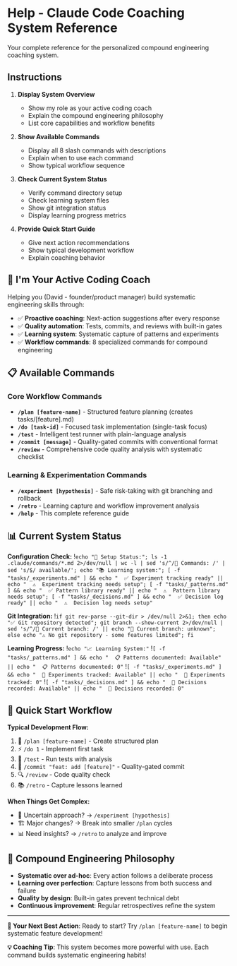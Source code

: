 # Help - Claude Code Coaching System Reference

Your complete reference for the personalized compound engineering coaching system.

## Instructions

1. **Display System Overview**
   - Show my role as your active coding coach
   - Explain the compound engineering philosophy 
   - List core capabilities and workflow benefits

2. **Show Available Commands**
   - Display all 8 slash commands with descriptions
   - Explain when to use each command
   - Show typical workflow sequence

3. **Check Current System Status**
   - Verify command directory setup
   - Check learning system files
   - Show git integration status
   - Display learning progress metrics

4. **Provide Quick Start Guide**
   - Give next action recommendations
   - Show typical development workflow
   - Explain coaching behavior

## 🤖 **I'm Your Active Coding Coach**

Helping you (David - founder/product manager) build systematic engineering skills through:

- ✅ **Proactive coaching**: Next-action suggestions after every response
- ✅ **Quality automation**: Tests, commits, and reviews with built-in gates
- ✅ **Learning system**: Systematic capture of patterns and experiments
- ✅ **Workflow commands**: 8 specialized commands for compound engineering

## 📋 **Available Commands**

### Core Workflow Commands
- **`/plan [feature-name]`** - Structured feature planning (creates tasks/[feature].md)
- **`/do [task-id]`** - Focused task implementation (single-task focus)
- **`/test`** - Intelligent test runner with plain-language analysis
- **`/commit [message]`** - Quality-gated commits with conventional format
- **`/review`** - Comprehensive code quality analysis with systematic checklist

### Learning & Experimentation Commands  
- **`/experiment [hypothesis]`** - Safe risk-taking with git branching and rollback
- **`/retro`** - Learning capture and workflow improvement analysis
- **`/help`** - This complete reference guide

## 📊 **Current System Status**

**Configuration Check:**
!`echo "🔧 Setup Status:"; ls -1 .claude/commands/*.md 2>/dev/null | wc -l | sed 's/^/📁 Commands: /' | sed 's/$/ available/'; echo "📚 Learning system:"; [ -f "tasks/_experiments.md" ] && echo "  ✅ Experiment tracking ready" || echo "  ⚠️  Experiment tracking needs setup"; [ -f "tasks/_patterns.md" ] && echo "  ✅ Pattern library ready" || echo "  ⚠️  Pattern library needs setup"; [ -f "tasks/_decisions.md" ] && echo "  ✅ Decision log ready" || echo "  ⚠️  Decision log needs setup"`

**Git Integration:**
!`if git rev-parse --git-dir > /dev/null 2>&1; then echo "✅ Git repository detected"; git branch --show-current 2>/dev/null | sed 's/^/📝 Current branch: /' || echo "📝 Current branch: unknown"; else echo "⚠️ No git repository - some features limited"; fi`

**Learning Progress:**
!`echo "📈 Learning System:"`
!`[ -f "tasks/_patterns.md" ] && echo "  📋 Patterns documented: Available" || echo "  📋 Patterns documented: 0"`
!`[ -f "tasks/_experiments.md" ] && echo "  🧪 Experiments tracked: Available" || echo "  🧪 Experiments tracked: 0"`
!`[ -f "tasks/_decisions.md" ] && echo "  🎯 Decisions recorded: Available" || echo "  🎯 Decisions recorded: 0"`

## 🚀 **Quick Start Workflow**

**Typical Development Flow:**
1. 🎯 `/plan [feature-name]` - Create structured plan
2. ⚡ `/do 1` - Implement first task  
3. 🧪 `/test` - Run tests with analysis
4. 💾 `/commit "feat: add [feature]"` - Quality-gated commit
5. 🔍 `/review` - Code quality check
6. 📚 `/retro` - Capture lessons learned

**When Things Get Complex:**
- 🔬 Uncertain approach? → `/experiment [hypothesis]` 
- 🏗️ Major changes? → Break into smaller `/plan` cycles
- 📊 Need insights? → `/retro` to analyze and improve

## 🎯 **Compound Engineering Philosophy**

- **Systematic over ad-hoc**: Every action follows a deliberate process
- **Learning over perfection**: Capture lessons from both success and failure  
- **Quality by design**: Built-in gates prevent technical debt
- **Continuous improvement**: Regular retrospectives refine the system

---

**🔄 Your Next Best Action**: Ready to start? Try `/plan [feature-name]` to begin systematic feature development!

**💡 Coaching Tip**: This system becomes more powerful with use. Each command builds systematic engineering habits!